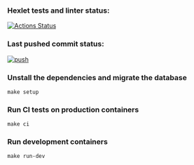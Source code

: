 ### Hexlet tests and linter status:
[![Actions Status](https://github.com/TARRAKAN/devops-for-programmers-project-74/actions/workflows/hexlet-check.yml/badge.svg)](https://github.com/TARRAKAN/devops-for-programmers-project-74/actions)

### Last pushed commit status:
[![push](https://github.com/TARRAKAN/devops-for-programmers-project-74/actions/workflows/push.yml/badge.svg)](https://github.com/TARRAKAN/devops-for-programmers-project-74/actions/workflows/push.yml)

### Unstall the dependencies and migrate the database
`make setup`

### Run CI tests on production containers
`make ci`

### Run development containers
`make run-dev`
